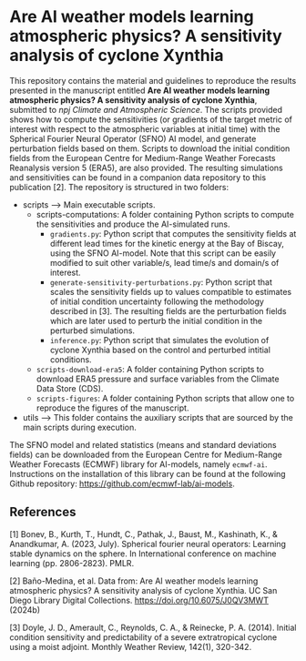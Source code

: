 # Are AI weather models learning atmospheric physics? A sensitivity analysis of cyclone Xynthia
This repository contains the material and guidelines to reproduce the results presented in the manuscript entitled **Are AI weather models learning atmospheric physics? A sensitivity analysis of cyclone Xynthia**, submitted to *npj Climate and Atmospheric Science*. The scripts provided shows how to compute the sensitivities (or gradients of the target metric of interest with respect to the atmospheric variables at initial time) with the Spherical Fourier Neural Operator (SFNO) AI model, and generate perturbation fields based on them. Scripts to download the initial condition fields from the European Centre for Medium-Range Weather Forecasts Reanalysis version 5 (ERA5), are also provided. The resulting simulations and sensitivities can be found in a companion data repository to this publication [2]. The repository is structured in two folders:

* scripts --> Main executable scripts.
  * scripts-computations: A folder containing Python scripts to compute the sensitivities and produce the AI-simulated runs.
    * `gradients.py`: Python script that computes the sensitivity fields at different lead times for the kinetic energy at the Bay of Biscay, using the SFNO AI-model. Note that this script can be easily modified to suit other variable/s, lead time/s and domain/s of interest.
    * `generate-sensitivity-perturbations.py`: Python script that scales the sensitivity fields up to values compatible to estimates of initial condition uncertainty following the methodology described in [3]. The resulting fields are the perturbation fields which are later used to perturb the initial condition in the perturbed simulations.
    * `inference.py`: Python script that simulates the evolution of cyclone Xynthia based on the control and perturbed intitial conditions.
  * `scripts-download-era5`: A folder containing Python scripts to download ERA5 pressure and surface variables from the Climate Data Store (CDS). 
  * `scripts-figures`: A folder containing Python scripts that allow one to reproduce the figures of the manuscript.
* utils --> This folder contains the auxiliary scripts that are sourced by the main scripts during execution.

The SFNO model and related statistics (means and standard deviations fields) can be downloaded from the European Centre for Medium-Range Weather Forecasts (ECMWF) library for AI-models, namely `ecmwf-ai`. Instructions on the installation of this library can be found at the following Github repository: https://github.com/ecmwf-lab/ai-models. 

## References
[1] Bonev, B., Kurth, T., Hundt, C., Pathak, J., Baust, M., Kashinath, K., & Anandkumar, A. (2023, July). Spherical fourier neural operators: Learning stable dynamics on the sphere. In International conference on machine learning (pp. 2806-2823). PMLR.

[2] Baño-Medina, et al. Data from: Are AI weather models learning atmospheric physics? A sensitivity analysis of cyclone Xynthia. UC San Diego Library Digital Collections. https://doi.org/10.6075/J0QV3MWT (2024b)

[3] Doyle, J. D., Amerault, C., Reynolds, C. A., & Reinecke, P. A. (2014). Initial condition sensitivity and predictability of a severe extratropical cyclone using a moist adjoint. Monthly Weather Review, 142(1), 320-342.